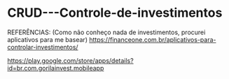 # CRUD---Controle-de-investimentos

REFERÊNCIAS:
(Como não conheço nada de investimentos, procurei aplicativos para me basear)
https://financeone.com.br/aplicativos-para-controlar-investimentos/

https://play.google.com/store/apps/details?id=br.com.gorilainvest.mobileapp